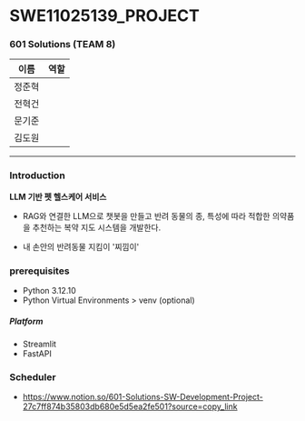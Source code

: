 # SWE11025139_PROJECT

### 601 Solutions (TEAM 8)


| **이름** | **역할** |
|:---:|:---:|
| 정준혁 |  |
| 전혁건 |  |
| 문기준 |  |
| 김도원 |  |

---

### Introduction

**LLM 기반 펫 헬스케어 서비스**


- RAG와 연결한 LLM으로 챗봇을 만들고 반려 동물의 종, 특성에 따라 적합한 의약품을 추천하는 복약 지도 시스템을 개발한다.

- 내 손안의 반려동물 지킴이 '찌낌이'

### prerequisites

- Python 3.12.10
- Python Virtual Environments > venv (optional)

##### Platform
- Streamlit
- FastAPI

### Scheduler
- https://www.notion.so/601-Solutions-SW-Development-Project-27c7ff874b35803db680e5d5ea2fe501?source=copy_link
